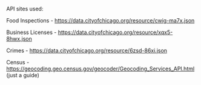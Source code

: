API sites used:

Food Inspections  - https://data.cityofchicago.org/resource/cwig-ma7x.json

Business Licenses - https://data.cityofchicago.org/resource/xqx5-8hwx.json

Crimes            - https://data.cityofchicago.org/resource/6zsd-86xi.json

Census            - https://geocoding.geo.census.gov/geocoder/Geocoding_Services_API.html (just a guide)
